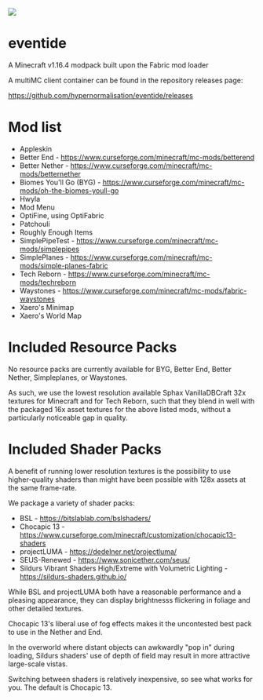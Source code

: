 
![](https://i.imgur.com/W4qLxfX.jpg)

# eventide
A Minecraft v1.16.4 modpack built upon the Fabric mod loader

A multiMC client container can be found in the repository releases page:

https://github.com/hypernormalisation/eventide/releases

# Mod list
- Appleskin
- Better End - https://www.curseforge.com/minecraft/mc-mods/betterend
- Better Nether - https://www.curseforge.com/minecraft/mc-mods/betternether
- Biomes You'll Go (BYG) - https://www.curseforge.com/minecraft/mc-mods/oh-the-biomes-youll-go
- Hwyla
- Mod Menu
- OptiFine, using OptiFabric
- Patchouli
- Roughly Enough Items
- SimplePipeTest - https://www.curseforge.com/minecraft/mc-mods/simplepipes
- SimplePlanes - https://www.curseforge.com/minecraft/mc-mods/simple-planes-fabric
- Tech Reborn - https://www.curseforge.com/minecraft/mc-mods/techreborn
- Waystones - https://www.curseforge.com/minecraft/mc-mods/fabric-waystones
- Xaero's Minimap
- Xaero's World Map

# Included Resource Packs

No resource packs are currently available for BYG, Better End, Better Nether, Simpleplanes, or Waystones.

As such, we use the lowest resolution available Sphax VanillaDBCraft 32x textures for Minecraft and for Tech Reborn, such that they blend in well with the packaged 16x asset textures for the above listed mods, without a particularly noticeable gap in quality.

# Included Shader Packs

A benefit of running lower resolution textures is the possibility to use higher-quality shaders than might have been possible with 128x assets at the same frame-rate.

We package a variety of shader packs:
- BSL - https://bitslablab.com/bslshaders/
- Chocapic 13 - https://www.curseforge.com/minecraft/customization/chocapic13-shaders
- projectLUMA - https://dedelner.net/projectluma/
- SEUS-Renewed - https://www.sonicether.com/seus/
- Sildurs Vibrant Shaders High/Extreme with Volumetric Lighting - https://sildurs-shaders.github.io/

While BSL and projectLUMA both have a reasonable performance and a pleasing appearance, they can display brightnesss flickering in foliage and other detailed textures.

Chocapic 13's liberal use of fog effects makes it the uncontested best pack to use in the Nether and End.

In the overworld where distant objects can awkwardly "pop in" during loading, Sildurs shaders' use of depth of field may result in more attractive large-scale vistas.

Switching between shaders is relatively inexpensive, so see what works for you. The default is Chocapic 13.
